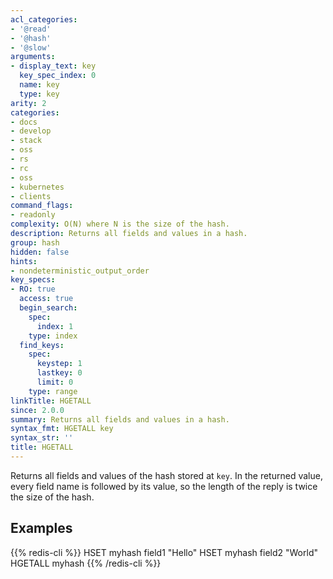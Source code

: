 ```yaml
---
acl_categories:
- '@read'
- '@hash'
- '@slow'
arguments:
- display_text: key
  key_spec_index: 0
  name: key
  type: key
arity: 2
categories:
- docs
- develop
- stack
- oss
- rs
- rc
- oss
- kubernetes
- clients
command_flags:
- readonly
complexity: O(N) where N is the size of the hash.
description: Returns all fields and values in a hash.
group: hash
hidden: false
hints:
- nondeterministic_output_order
key_specs:
- RO: true
  access: true
  begin_search:
    spec:
      index: 1
    type: index
  find_keys:
    spec:
      keystep: 1
      lastkey: 0
      limit: 0
    type: range
linkTitle: HGETALL
since: 2.0.0
summary: Returns all fields and values in a hash.
syntax_fmt: HGETALL key
syntax_str: ''
title: HGETALL
---
```

Returns all fields and values of the hash stored at `key`.
In the returned value, every field name is followed by its value, so the length
of the reply is twice the size of the hash.

## Examples

{{% redis-cli %}}
HSET myhash field1 "Hello"
HSET myhash field2 "World"
HGETALL myhash
{{% /redis-cli %}}

